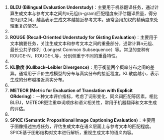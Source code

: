 1. **BLEU (Bilingual Evaluation Understudy)**：主要用于机器翻译任务，通过计算生成文本与参考文本之间的n元组(n-gram)匹配程度来评估翻译质量，得分在0到1之间，越高表示生成文本越接近参考文本。通常会用加权的精确度来处理重复的情况。
2. 
3. **ROUGE (Recall-Oriented Understudy for Gisting Evaluation)**：主要用于文本摘要任务，关注生成文本和参考文本之间的重叠部分，通常计算n元组、最长公共子序列（Longest Common Subsequence）等。常见的变种有ROUGE-N、ROUGE-L等，分别侧重于不同的重叠特性。
4. 
5. **KL散度 (Kullback–Leibler Divergence)**：用于衡量两个概率分布之间的差异。通常用于评价生成模型的分布与真实分布的接近程度。KL散度越小，表示生成的分布越接近真实分布。
6. 
7. **METEOR (Metric for Evaluation of Translation with Explicit ORdering)**：一种文本评价指标，考虑了词形变化、同义词匹配等因素。相比BLEU，METEOR更注重单词顺序和语义相关性，常用于机器翻译和文本生成的评估。
8. 
9. **SPICE (Semantic Propositional Image Captioning Evaluation)**：主要用于图像描述生成任务，评估生成文本在语义层面上与参考文本的匹配程度。SPICE基于图形结构对文本进行解析，重视生成文本的语义内容。

